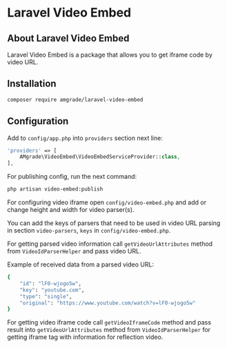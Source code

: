 # Laravel Video Embed

## About Laravel Video Embed

Laravel Video Embed is a package that allows you to get iframe code by video URL.

## Installation

```bash
composer require amgrade/laravel-video-embed
```

## Configuration
Add to `config/app.php` into `providers` section next line:

```php
'providers' => [
    AMgrade\VideoEmbed\VideoEmbedServiceProvider::class,
],
```

For publishing config, run the next command:

```bash
php artisan video-embed:publish
```

For configuring video iframe open `config/video-embed.php` and add or change height and width for video parser(s).

You can add the keys of parsers that need to be used in video URL parsing in section `video-parsers`, `keys` in `config/video-embed.php`.

For getting parsed video information call `getVideoUrlAttributes` method from `VideoIdParserHelper` and pass video URL.

Example of received data from a parsed video URL: 

```bash
{
	"id": "lF0-wjogo5w",
	"key": "youtube.com",
	"type": "single",
	"original": "https://www.youtube.com/watch?v=lF0-wjogo5w"
}
```

For getting video iframe code call `getVideoIframeCode` method and pass result into `getVideoUrlAttributes` method from `VideoIdParserHelper` for getting iframe tag with information for reflection video.
